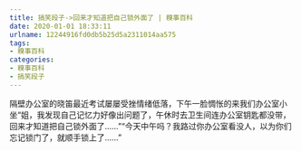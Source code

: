 ```yaml
---
title: 搞笑段子->回来才知道把自己锁外面了 | 糗事百科
date: 2020-01-01 18:33:11
urlname: 12244916fd0db5b25d5a2311014aa575
tags: 
- 糗事百科
categories:
- 糗事百科
- 搞笑段子
---
```

隔壁办公室的晓笛最近考试屡屡受挫情绪低落，下午一脸惆怅的来我们办公室小坐“姐，我发现自己记忆力好像出问题了，午休时去卫生间连办公室钥匙都没带，回来才知道把自己锁外面了……”“今天中午吗？我路过你办公室看没人，以为你们忘记锁门了，就顺手锁上了……”


